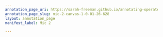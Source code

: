 ```yaml
---
annotation_page_uri: https://sarah-freeman.github.io/annotating-operator/annotations/mic-2-canvas-1-0-01-26-628.json
annotation_page_slug: mic-2-canvas-1-0-01-26-628
layout: annotation_page
manifest_label: Mic 2

---
```

